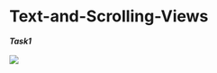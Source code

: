 # Text-and-Scrolling-Views
***Task1***
<br>
<br>
<img src="https://user-images.githubusercontent.com/47654208/111627769-8744f200-8817-11eb-8541-424b3846024c.png">
